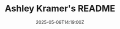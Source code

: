---
title: Ashley Kramer's README
linkTitle: Ashley Kramer's README
date: '2025-05-06T14:19:00Z'
weight: 1
description: Ashley Kramer, Interim CRO and CMSO at GitLab, emphasizes teamwork, trust,
  and strategic thinking in her leadership approach. She values customer connections
  and aims to help organizations streamline their DevSecOps processes. Her personal
  values include achievement and connection, while she acknowledges weaknesses such
  as impatience and a fast-paced work style. Communication preferences include concise
  messaging and early involvement in decision-making.
draft: false
ref: ashley-kramers-readme
---